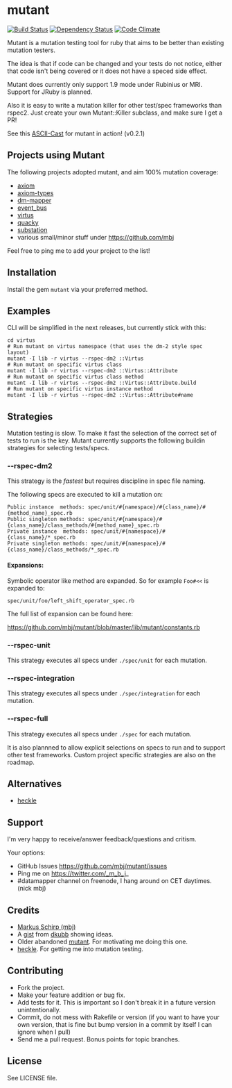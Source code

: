 mutant
======

[![Build Status](https://secure.travis-ci.org/mbj/mutant.png?branch=master)](http://travis-ci.org/mbj/mutant)
[![Dependency Status](https://gemnasium.com/mbj/mutant.png)](https://gemnasium.com/mbj/mutant)
[![Code Climate](https://codeclimate.com/github/mbj/mutant.png)](https://codeclimate.com/github/mbj/mutant)

Mutant is a mutation testing tool for ruby that aims to be better than existing mutation testers.

The idea is that if code can be changed and your tests do not notice, either that code isn't being covered
or it does not have a speced side effect.

Mutant does currently only support 1.9 mode under Rubinius or MRI. Support for JRuby is planned.

Also it is easy to write a mutation killer for other test/spec frameworks than rspec2.
Just create your own Mutant::Killer subclass, and make sure I get a PR!

See this [ASCII-Cast](http://ascii.io/a/1707) for mutant in action! (v0.2.1)

Projects using Mutant
---------------------

The following projects adopted mutant, and aim 100% mutation coverage:

* [axiom](https://github.com/dkubb/axiom)
* [axiom-types](https://github.com/dkubb/axiom-types)
* [dm-mapper](https://github.com/datamapper/dm-mapper)
* [event_bus](https://github.com/kevinrutherford/event_bus)
* [virtus](https://github.com/solnic/virtus)
* [quacky](https://github.com/benmoss/quacky)
* [substation](https://github.com/snusnu/substation)
* various small/minor stuff under https://github.com/mbj

Feel free to ping me to add your project to the list!

Installation
------------

Install the gem `mutant` via your preferred method.

Examples
--------

CLI will be simplified in the next releases, but currently stick with this:

```
cd virtus
# Run mutant on virtus namespace (that uses the dm-2 style spec layout)
mutant -I lib -r virtus --rspec-dm2 ::Virtus
# Run mutant on specific virtus class
mutant -I lib -r virtus --rspec-dm2 ::Virtus::Attribute
# Run mutant on specific virtus class method
mutant -I lib -r virtus --rspec-dm2 ::Virtus::Attribute.build
# Run mutant on specific virtus instance method
mutant -I lib -r virtus --rspec-dm2 ::Virtus::Attribute#name
```

Strategies
----------

Mutation testing is slow. To make it fast the selection of the correct set of tests to run is the key.
Mutant currently supports the following buildin strategies for selecting tests/specs.

### --rspec-dm2

This strategy is the *fastest* but requires discipline in spec file naming.

The following specs are executed to kill a mutation on:
```
Public instance  methods: spec/unit/#{namespace}/#{class_name}/#{method_name}_spec.rb
Public singleton methods: spec/unit/#{namespace}/#{class_name}/class_methods/#{method_name}_spec.rb
Private instance  methods: spec/unit/#{namespace}/#{class_name}/*_spec.rb
Private singleton methods: spec/unit/#{namespace}/#{class_name}/class_methods/*_spec.rb
```

#### Expansions:

Symbolic operator like method are expanded. So for example ```Foo#<<``` is expanded to:
```
spec/unit/foo/left_shift_operator_spec.rb
````

The full list of expansion can be found here:

https://github.com/mbj/mutant/blob/master/lib/mutant/constants.rb

### --rspec-unit

This strategy executes all specs under ``./spec/unit`` for each mutation.

### --rspec-integration

This strategy executes all specs under ``./spec/integration`` for each mutation.

### --rspec-full

This strategy executes all specs under ``./spec`` for each mutation.

It is also plannned to allow explicit selections on specs to run and to support other test frameworks.
Custom project specific strategies are also on the roadmap.

Alternatives
------------

* [heckle](https://github.com/seattlerb/heckle)

Support
-------

I'm very happy to receive/answer feedback/questions and critism.

Your options:

* GitHub Issues https://github.com/mbj/mutant/issues
* Ping me on https://twitter.com/_m_b_j_
* #datamapper channel on freenode, I hang around on CET daytimes. (nick mbj)

Credits
-------

* [Markus Schirp (mbj)](https://github.com/mbj)
* A [gist](https://gist.github.com/1065789) from [dkubb](https://github.com/dkubb) showing ideas.
* Older abandoned [mutant](https://github.com/txus/mutant). For motivating me doing this one.
* [heckle](https://github.com/seattlerb/heckle). For getting me into mutation testing.

Contributing
-------------

* Fork the project.
* Make your feature addition or bug fix.
* Add tests for it. This is important so I don't break it in a
  future version unintentionally.
* Commit, do not mess with Rakefile or version
  (if you want to have your own version, that is fine but bump version in a commit by itself I can ignore when I pull)
* Send me a pull request. Bonus points for topic branches.

License
-------

See LICENSE file.

